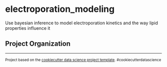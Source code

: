 electroporation_modeling
==============================

Use bayesian inference to model electroporation kinetics and the way lipid properties influence it

Project Organization
------------


--------

<p><small>Project based on the <a target="_blank" href="https://drivendata.github.io/cookiecutter-data-science/">cookiecutter data science project template</a>. #cookiecutterdatascience</small></p>
